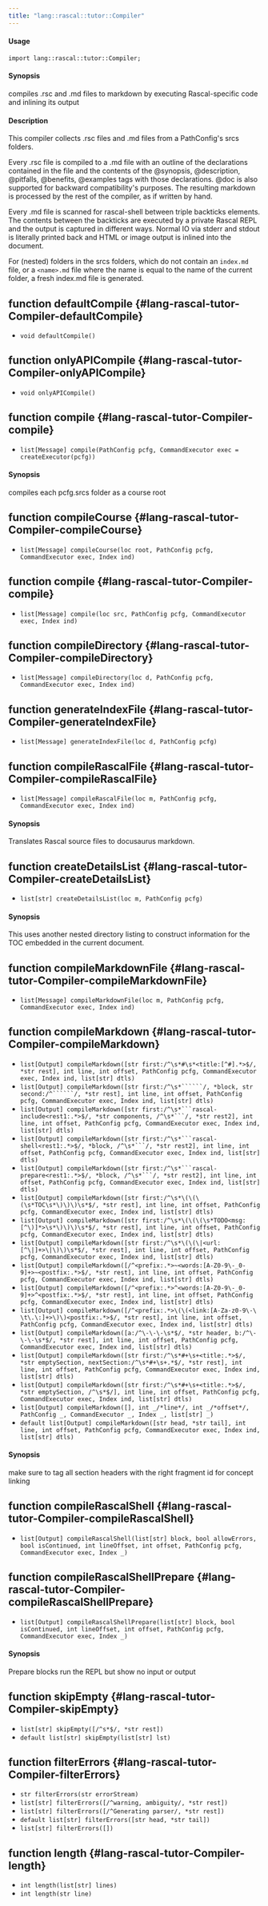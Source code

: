 ```yaml
---
title: "lang::rascal::tutor::Compiler"
---
```


#### Usage

`import lang::rascal::tutor::Compiler;`

#### Synopsis

compiles .rsc and .md files to markdown by executing Rascal-specific code and inlining its output

#### Description


  This compiler collects .rsc files and .md files from a PathConfig's srcs folders.
  
  Every .rsc file is compiled to a .md file with an outline of the declarations contained
  in the file and the contents of the @synopsis, @description, @pitfalls, @benefits, @examples
  tags with those declarations. @doc is also supported for backward compatibility's purposes.
  The resulting markdown is processed by the rest of the compiler, as if written by hand.

  Every .md file is scanned for rascal-shell between triple backticks elements. The contents between the backticks are
  executed by a private Rascal REPL and the output is captured in different ways. Normal IO
  via stderr and stdout is literally printed back and HTML or image output is inlined into 
  the document.

  For (nested) folders in the srcs folders, which do not contain an `index.md` file, or
  a `<name>.md` file where the name is equal to the name of the current folder, a fresh index.md
  file is generated.


## function defaultCompile {#lang-rascal-tutor-Compiler-defaultCompile}

* ``void defaultCompile()``

## function onlyAPICompile {#lang-rascal-tutor-Compiler-onlyAPICompile}

* ``void onlyAPICompile()``

## function compile {#lang-rascal-tutor-Compiler-compile}

* ``list[Message] compile(PathConfig pcfg, CommandExecutor exec = createExecutor(pcfg))``

#### Synopsis

compiles each pcfg.srcs folder as a course root

## function compileCourse {#lang-rascal-tutor-Compiler-compileCourse}

* ``list[Message] compileCourse(loc root, PathConfig pcfg, CommandExecutor exec, Index ind)``

## function compile {#lang-rascal-tutor-Compiler-compile}

* ``list[Message] compile(loc src, PathConfig pcfg, CommandExecutor exec, Index ind)``

## function compileDirectory {#lang-rascal-tutor-Compiler-compileDirectory}

* ``list[Message] compileDirectory(loc d, PathConfig pcfg, CommandExecutor exec, Index ind)``

## function generateIndexFile {#lang-rascal-tutor-Compiler-generateIndexFile}

* ``list[Message] generateIndexFile(loc d, PathConfig pcfg)``

## function compileRascalFile {#lang-rascal-tutor-Compiler-compileRascalFile}

* ``list[Message] compileRascalFile(loc m, PathConfig pcfg, CommandExecutor exec, Index ind)``

#### Synopsis

Translates Rascal source files to docusaurus markdown.

## function createDetailsList {#lang-rascal-tutor-Compiler-createDetailsList}

* ``list[str] createDetailsList(loc m, PathConfig pcfg)``

#### Synopsis

This uses another nested directory listing to construct information for the TOC embedded in the current document.

## function compileMarkdownFile {#lang-rascal-tutor-Compiler-compileMarkdownFile}

* ``list[Message] compileMarkdownFile(loc m, PathConfig pcfg, CommandExecutor exec, Index ind)``

## function compileMarkdown {#lang-rascal-tutor-Compiler-compileMarkdown}

* ``list[Output] compileMarkdown([str first:/^\s*#\s*<title:[^#].*>$/, *str rest], int line, int offset, PathConfig pcfg, CommandExecutor exec, Index ind, list[str] dtls)``
* ``list[Output] compileMarkdown([str first:/^\s*``````/, *block, str second:/^``````/, *str rest], int line, int offset, PathConfig pcfg, CommandExecutor exec, Index ind, list[str] dtls)``
* ``list[Output] compileMarkdown([str first:/^\s*```rascal-include<rest1:.*>$/, *str components, /^\s*```/, *str rest2], int line, int offset, PathConfig pcfg, CommandExecutor exec, Index ind, list[str] dtls)``
* ``list[Output] compileMarkdown([str first:/^\s*```rascal-shell<rest1:.*>$/, *block, /^\s*```/, *str rest2], int line, int offset, PathConfig pcfg, CommandExecutor exec, Index ind, list[str] dtls)``
* ``list[Output] compileMarkdown([str first:/^\s*```rascal-prepare<rest1:.*>$/, *block, /^\s*```/, *str rest2], int line, int offset, PathConfig pcfg, CommandExecutor exec, Index ind, list[str] dtls)``
* ``list[Output] compileMarkdown([str first:/^\s*\(\(\(\s*TOC\s*\)\)\)\s*$/, *str rest], int line, int offset, PathConfig pcfg, CommandExecutor exec, Index ind, list[str] dtls)``
* ``list[Output] compileMarkdown([str first:/^\s*\(\(\(\s*TODO<msg:[^\)]*>\s*\)\)\)\s*$/, *str rest], int line, int offset, PathConfig pcfg, CommandExecutor exec, Index ind, list[str] dtls)``
* ``list[Output] compileMarkdown([str first:/^\s*\(\(\|<url:[^\|]+>\|\)\)\s*$/, *str rest], int line, int offset, PathConfig pcfg, CommandExecutor exec, Index ind, list[str] dtls)``
* ``list[Output] compileMarkdown([/^<prefix:.*>~<words:[A-Z0-9\-_0-9]+>~<postfix:.*>$/, *str rest], int line, int offset, PathConfig pcfg, CommandExecutor exec, Index ind, list[str] dtls)``
* ``list[Output] compileMarkdown([/^<prefix:.*>^<words:[A-Z0-9\-_0-9]+>^<postfix:.*>$/, *str rest], int line, int offset, PathConfig pcfg, CommandExecutor exec, Index ind, list[str] dtls)``
* ``list[Output] compileMarkdown([/^<prefix:.*>\(\(<link:[A-Za-z0-9\-\ \t\.\:]+>\)\)<postfix:.*>$/, *str rest], int line, int offset, PathConfig pcfg, CommandExecutor exec, Index ind, list[str] dtls)``
* ``list[Output] compileMarkdown([a:/^\-\-\-\s*$/, *str header, b:/^\-\-\-\s*$/, *str rest], int line, int offset, PathConfig pcfg, CommandExecutor exec, Index ind, list[str] dtls)``
* ``list[Output] compileMarkdown([str first:/^\s*#+\s+<title:.*>$/, *str emptySection, nextSection:/^\s*#+\s+.*$/, *str rest], int line, int offset, PathConfig pcfg, CommandExecutor exec, Index ind, list[str] dtls)``
* ``list[Output] compileMarkdown([str first:/^\s*#+\s+<title:.*>$/, *str emptySection, /^\s*$/], int line, int offset, PathConfig pcfg, CommandExecutor exec, Index ind, list[str] dtls)``
* ``list[Output] compileMarkdown([], int _/*line*/, int _/*offset*/, PathConfig _, CommandExecutor _, Index _, list[str] _)``
* ``default list[Output] compileMarkdown([str head, *str tail], int line, int offset, PathConfig pcfg, CommandExecutor exec, Index ind, list[str] dtls)``

#### Synopsis

make sure to tag all section headers with the right fragment id for concept linking

## function compileRascalShell {#lang-rascal-tutor-Compiler-compileRascalShell}

* ``list[Output] compileRascalShell(list[str] block, bool allowErrors, bool isContinued, int lineOffset, int offset, PathConfig pcfg, CommandExecutor exec, Index _)``

## function compileRascalShellPrepare {#lang-rascal-tutor-Compiler-compileRascalShellPrepare}

* ``list[Output] compileRascalShellPrepare(list[str] block, bool isContinued, int lineOffset, int offset, PathConfig pcfg, CommandExecutor exec, Index _)``

#### Synopsis

Prepare blocks run the REPL but show no input or output

## function skipEmpty {#lang-rascal-tutor-Compiler-skipEmpty}

* ``list[str] skipEmpty([/^s*$/, *str rest])``
* ``default list[str] skipEmpty(list[str] lst)``

## function filterErrors {#lang-rascal-tutor-Compiler-filterErrors}

* ``str filterErrors(str errorStream)``
* ``list[str] filterErrors([/^warning, ambiguity/, *str rest])``
* ``list[str] filterErrors([/^Generating parser/, *str rest])``
* ``default list[str] filterErrors([str head, *str tail])``
* ``list[str] filterErrors([])``

## function length {#lang-rascal-tutor-Compiler-length}

* ``int length(list[str] lines)``
* ``int length(str line)``

